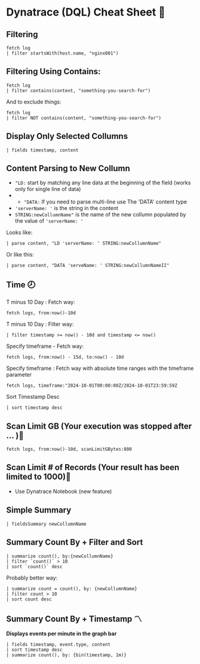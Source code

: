 # Dynatrace (DQL) Cheat Sheet 🐙

## Filtering 
    fetch log
    | filter startsWith(host.name, "nginx001")

## Filtering Using Contains:

    fetch log
    | filter contains(content, "something-you-search-for")
    
And to exclude things:
    
    fetch log
    | filter NOT contains(content, "something-you-search-for") 

## Display Only Selected Collumns

    | fields timestamp, content

## Content Parsing to New Collumn
- ```"LD:``` start by matching any line data at the beginning of the field (works only for single line of data)
- - ```"DATA:``` If you need to parse multi-line use The 'DATA' content type
- ```'serverName: '``` is the string in the content
- ```STRING:newCollumnName"``` is the name of the new collumn populated by the value of ```'serverName: '```

Looks like:

    | parse content, "LD 'serverName: ' STRING:newCollumnName"

Or like this:

    | parse content, "DATA 'serveName: ' STRING:newCollumnNameII"

## Time 🕗
T minus 10 Day : Fetch way:

    fetch logs, from:now()-10d

T minus 10 Day : Filter way:

    | filter timestamp >= now() - 10d and timestamp <= now()

Specify timeframe - Fetch way:

    fetch logs, from:now() - 15d, to:now() - 10d

Specify timeframe : Fetch way with absolute time ranges with the timeframe parameter

    fetch logs, timeframe:"2024-10-01T00:00:00Z/2024-10-01T23:59:59Z

Sort Timestamp Desc

    | sort timestamp desc

## Scan Limit GB (Your execution was stopped after ... )🗻

    fetch logs, from:now()-10d, scanLimitGBytes:800

## Scan Limit # of Records (Your result has been limited to 1000)🗻
- Use Dynatrace Notebook (new feature)

## Simple Summary  

    | fieldsSummary newCollumnName

## Summary Count By + Filter and Sort

    | summarize count(), by:{newCollumnName}
    | filter `count()` > 10
    | sort `count()` desc

Probably better way:

    | summarize count = count(), by: {newCollumnName}
    | filter count > 10
    | sort count desc

## Summary Count By + Timestamp 〽️
**Displays events per minute in the graph bar** 

    | fields timestamp, event.type, content
    | sort timestamp desc
    | summarize count(), by: {bin(timestamp, 1m)}

    
